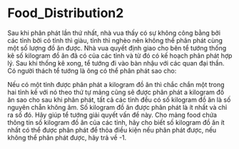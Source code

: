 # Food_Distribution2
Sau khi phân phát lần thứ nhất, nhà vua thấy có sự không công bằng bởi các tỉnh bởi có tỉnh thì giàu, tỉnh thì nghèo nên không thể phân phát cùng một số lượng đồ ăn được. Nhà vua quyết định giao cho bên tể tướng thống kê số kilogram đồ ăn đã có của các tỉnh và từ đó có kế hoạch phân phát hợp lý. Sau khi thống kê xong, tể tướng đi vào bàn nhậu với các quan đại thần. Có người thách tể tướng là ông có thể phân phát sao cho:

Nếu có một tỉnh được phân phát a kilogram đồ ăn thì chắc chắn một trong hai tỉnh kề với nó theo thứ tự mảng cũng sẽ được phân phát a kilogram đồ ăn sao cho sau khi phân phát, tất cả các tỉnh đều có số kilogram đồ ăn là số nguyên chẵn không âm.
Số kilogram đồ ăn được phân phát là ít nhất và chỉ ra số đó.
Hãy giúp tể tướng giải quyết vấn đề này. Cho mảng food chứa thông tin số kilogram đồ ăn của các tỉnh, hãy cho biết số kilogram đồ ăn ít nhất có thể được phân phát để thỏa điều kiện nếu phân phát được, nếu không thể phân phát được, hãy trả về -1.
